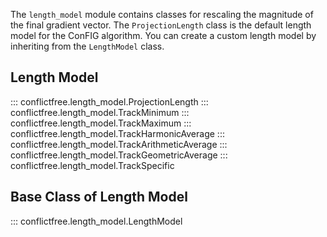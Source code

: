 The `length_model` module contains classes for rescaling the magnitude of the final gradient vector.
The `ProjectionLength` class is the default length model for the ConFIG algorithm. You can create a custom length model by inheriting from the `LengthModel` class.

## Length Model
::: conflictfree.length_model.ProjectionLength
::: conflictfree.length_model.TrackMinimum
::: conflictfree.length_model.TrackMaximum
::: conflictfree.length_model.TrackHarmonicAverage
::: conflictfree.length_model.TrackArithmeticAverage
::: conflictfree.length_model.TrackGeometricAverage
::: conflictfree.length_model.TrackSpecific

## Base Class of Length Model
::: conflictfree.length_model.LengthModel